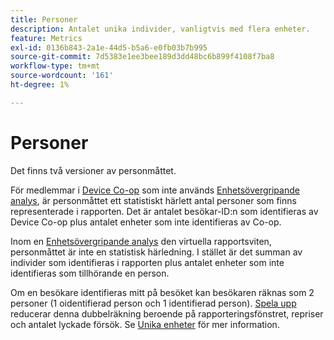 ```yaml
---
title: Personer
description: Antalet unika individer, vanligtvis med flera enheter.
feature: Metrics
exl-id: 0136b843-2a1e-44d5-b5a6-e0fb03b7b995
source-git-commit: 7d5383e1ee3bee189d3dd48bc6b899f4108f7ba8
workflow-type: tm+mt
source-wordcount: '161'
ht-degree: 1%

---
```


# Personer

Det finns två versioner av personmåttet.

För medlemmar i [Device Co-op](https://experienceleague.adobe.com/docs/device-co-op/using/data/people.html) som inte används [Enhetsövergripande analys](../cda/overview.md), är personmåttet ett statistiskt härlett antal personer som finns representerade i rapporten. Det är antalet besökar-ID:n som identifieras av Device Co-op plus antalet enheter som inte identifieras av Co-op.

Inom en [Enhetsövergripande analys](../cda/overview.md) den virtuella rapportsviten, personmåttet är inte en statistisk härledning. I stället är det summan av individer som identifieras i rapporten plus antalet enheter som inte identifieras som tillhörande en person.

Om en besökare identifieras mitt på besöket kan besökaren räknas som 2 personer (1 oidentifierad person och 1 identifierad person). [Spela upp](/help/components/cda/replay.md) reducerar denna dubbelräkning beroende på rapporteringsfönstret, repriser och antalet lyckade försök. Se [Unika enheter](unique-devices.md) för mer information.
